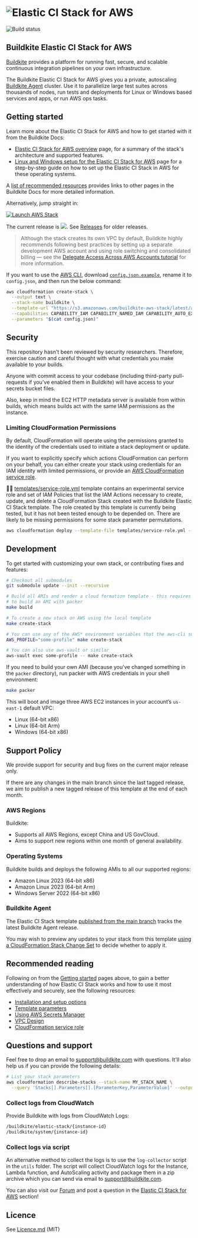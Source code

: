 <h1><img alt="Elastic CI Stack for AWS" src="images/banner.png?raw=true"></h1>

![Build status](https://badge.buildkite.com/d178ab942e2f606a83e79847704648437d82a9c5fdb434b7ae.svg?branch=main)

## Buildkite Elastic CI Stack for AWS

[Buildkite](https://buildkite.com/) provides a platform for running fast, secure, and scalable continuous integration pipelines on your own infrastructure.

The Buildkite Elastic CI Stack for AWS gives you a private, autoscaling [Buildkite Agent](https://buildkite.com/docs/agent) cluster. Use it to parallelize large test suites across thousands of nodes, run tests and deployments for Linux or Windows based services and apps, or run AWS ops tasks.

## Getting started

Learn more about the Elastic CI Stack for AWS and how to get started with it from the Buildkite Docs:

- [Elastic CI Stack for AWS overview](https://buildkite.com/docs/agent/v3/elastic-ci-aws/elastic-ci-stack-overview) page, for a summary of the stack's architecture and supported features.
- [Linux and Windows setup for the Elastic CI Stack for AWS](https://buildkite.com/docs/guides/elastic-ci-stack-aws) page for a step-by-step guide on how to set up the Elastic CI Stack in AWS for these operating systems.

A [list of recommended resources](#recommended-reading) provides links to other pages in the Buildkite Docs for more detailed information.

Alternatively, jump straight in:

[![Launch AWS Stack](https://cdn.rawgit.com/buildkite/cloudformation-launch-stack-button-svg/master/launch-stack.svg)](https://console.aws.amazon.com/cloudformation/home#/stacks/new?stackName=buildkite&templateURL=https://s3.amazonaws.com/buildkite-aws-stack/latest/aws-stack.yml)

The current release is ![](https://img.shields.io/github/release/buildkite/elastic-ci-stack-for-aws.svg). See [Releases](https://github.com/buildkite/elastic-ci-stack-for-aws/releases) for older releases.

> Although the stack creates its own VPC by default, Buildkite highly recommends following best practices by setting up a separate development AWS account and using role switching and consolidated billing — see the [Delegate Access Across AWS Accounts tutorial](http://docs.aws.amazon.com/IAM/latest/UserGuide/tutorial_cross-account-with-roles.html) for more information.

If you want to use the [AWS CLI](https://aws.amazon.com/cli/), download [`config.json.example`](config.json.example), rename it to `config.json`, and then run the below command:

```bash
aws cloudformation create-stack \
  --output text \
  --stack-name buildkite \
  --template-url "https://s3.amazonaws.com/buildkite-aws-stack/latest/aws-stack.yml" \
  --capabilities CAPABILITY_IAM CAPABILITY_NAMED_IAM CAPABILITY_AUTO_EXPAND \
  --parameters "$(cat config.json)"
```

## Security

This repository hasn't been reviewed by security researchers. Therefore, exercise caution and careful thought with what credentials you make available to your builds.

Anyone with commit access to your codebase (including third-party pull-requests if you've enabled them in Buildkite) will have access to your secrets bucket files.

Also, keep in mind the EC2 HTTP metadata server is available from within builds, which means builds act with the same IAM permissions as the instance.

### Limiting CloudFormation Permissions

By default, CloudFormation will operate using the permissions granted to the identity of the credentials used to initiate a stack deployment or update.

If you want to explicitly specify which actions CloudFormation can perform on your behalf, you can either create your stack using credentials for an IAM identity with limited permissions, or provide an [AWS CloudFormation service role](https://docs.aws.amazon.com/AWSCloudFormation/latest/UserGuide/using-iam-servicerole.html).

🧑‍🔬 [templates/service-role.yml](templates/service-role.yml) template contains an experimental service role and set of IAM Policies that list the IAM Actions necessary to create, update, and delete a CloudFormation Stack created with the Buildkite Elastic CI Stack template. The role created by this template is currently being tested, but it has not been tested enough to be depended on. There are likely to be missing permissions for some stack parameter permutations.

```bash
aws cloudformation deploy --template-file templates/service-role.yml --stack-name buildkite-elastic-ci-stack-service-role --region us-east-1 --capabilities CAPABILITY_IAM
```

## Development

To get started with customizing your own stack, or contributing fixes and features:

```bash
# Checkout all submodules
git submodule update --init --recursive

# Build all AMIs and render a cloud formation template - this requires AWS credentials (in the ENV)
# to build an AMI with packer
make build

# To create a new stack on AWS using the local template
make create-stack

# You can use any of the AWS* environment variables that the aws-cli supports
AWS_PROFILE="some-profile" make create-stack

# You can also use aws-vault or similar
aws-vault exec some-profile -- make create-stack
```

If you need to build your own AMI (because you've changed something in the
`packer` directory), run packer with AWS credentials in your shell environment:

```bash
make packer
```

This will boot and image three AWS EC2 instances in your account’s `us-east-1`
default VPC:

- Linux (64-bit x86)
- Linux (64-bit Arm)
- Windows (64-bit x86)

## Support Policy

We provide support for security and bug fixes on the current major release only.

If there are any changes in the main branch since the last tagged release, we
aim to publish a new tagged release of this template at the end of each month.

### AWS Regions

Buildkite:

- Supports all AWS Regions, except China and US GovCloud.
- Aims to support new regions within one month of general availability.

### Operating Systems

Buildkite builds and deploys the following AMIs to all our supported regions:

- Amazon Linux 2023 (64-bit x86)
- Amazon Linux 2023 (64-bit Arm)
- Windows Server 2022 (64-bit x86)

### Buildkite Agent

The Elastic CI Stack template [published from the main branch](https://s3.amazonaws.com/buildkite-aws-stack/latest/aws-stack.yml)
tracks the latest Buildkite Agent release.

You may wish to preview any updates to your stack from this template
[using a CloudFormation Stack Change Set](https://docs.aws.amazon.com/AWSCloudFormation/latest/UserGuide/using-cfn-updating-stacks-changesets.html)
to decide whether to apply it.

## Recommended reading

Following on from the [Getting started](#getting-started) pages above, to gain a better understanding of how Elastic CI Stack works and how to use it most effectively and securely, see the following resources:

- [Installation and setup options](https://buildkite.com/docs/agent/v3/aws)
- [Template parameters](https://buildkite.com/docs/agent/v3/elastic-ci-aws/parameters)
- [Using AWS Secrets Manager](https://buildkite.com/docs/agent/v3/aws/secrets-manager)
- [VPC Design](https://buildkite.com/docs/agent/v3/aws/vpc)
- [CloudFormation service role](https://buildkite.com/docs/agent/v3/elastic-ci-aws/cloudformation-service-role)

## Questions and support

Feel free to drop an email to support@buildkite.com with questions. It'll also help us if you can provide the following details:

```bash
# List your stack parameters
aws cloudformation describe-stacks --stack-name MY_STACK_NAME \
  --query 'Stacks[].Parameters[].[ParameterKey,ParameterValue]' --output table
```

### Collect logs from CloudWatch

Provide Buildkite with logs from CloudWatch Logs:

```bash
/buildkite/elastic-stack/{instance-id}
/buildkite/system/{instance-id}
```

### Collect logs via script

An alternative method to collect the logs is to use the `log-collector` script in the `utils` folder.
The script will collect CloudWatch logs for the Instance, Lambda function, and AutoScaling activity and package them in a
zip archive which you can send via email to support@buildkite.com.

You can also visit our [Forum](https://forum.buildkite.community) and post a question in the [Elastic CI Stack for AWS](https://forum.buildkite.community/c/elastic-ci-stack-for-aws/) section!

## Licence

See [Licence.md](Licence.md) (MIT)
